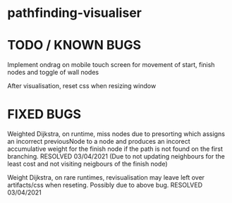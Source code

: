 # pathfinding-visualiser

# TODO / KNOWN BUGS

Implement ondrag on mobile touch screen for movement of start, finish nodes and toggle of wall nodes

After visualisation, reset css when resizing window

# FIXED BUGS

Weighted Dijkstra, on runtime, miss nodes due to presorting which assigns an incorrect previousNode to a node and produces an incorect accumulative weight for the finish node if the path is not found on the first branching. RESOLVED 03/04/2021 (Due to not updating neighbours for the least cost and not visiting neigbours of the finish node)

Weight Dijkstra, on rare runtimes, revisualisation may leave left over artifacts/css when reseting. Possibly due to above bug. RESOLVED 03/04/2021
